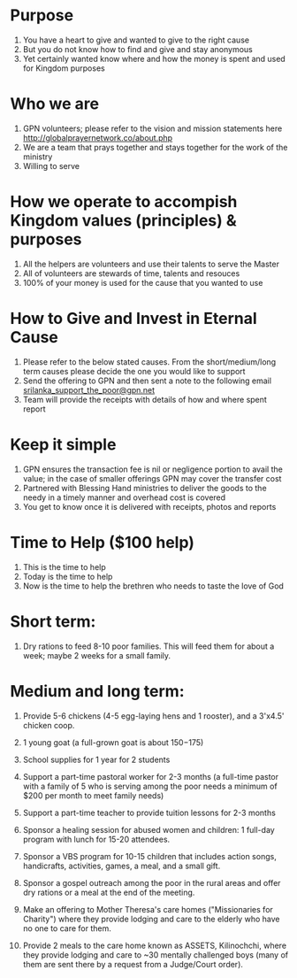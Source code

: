 # Purpose
1. You have a heart to give and wanted to give to the right cause
2. But you do not know how to find and give and stay anonymous 
3. Yet certainly wanted know where and how the money is spent and used for Kingdom purposes 

# Who we are 
1. GPN volunteers; please refer to the vision and mission statements here http://globalprayernetwork.co/about.php
2. We are a team that prays together and stays together for the work of the ministry
3. Willing to serve 

# How we operate to accompish Kingdom values (principles) & purposes
1. All the helpers are volunteers and use their talents to serve the Master
2. All of volunteers are stewards of time, talents and resouces  
3. 100% of your money is used for the cause that you wanted to use

# How to Give and Invest in Eternal Cause
1. Please refer to the below stated causes. From the short/medium/long term causes please decide the one you would like to support 
2. Send the offering to GPN and then sent a note to the following email <srilanka_support_the_poor@gpn.net>
3. Team will provide the receipts with details of how and where spent report 

# Keep it simple
1. GPN ensures the transaction fee is nil or negligence portion to avail the value; in the case of smaller offerings GPN may cover the transfer cost
2. Partnered with Blessing Hand ministries to deliver the goods to the needy in a timely manner and overhead cost is covered 
3. You get to know once it is delivered with receipts, photos and reports

# Time to Help ($100 help)
1. This is the time to help
2. Today is the time to help
3. Now is the time to help the brethren who needs to taste the love of God

# Short term: 
1. Dry rations to feed 8-10 poor families. This will feed them for about a week; maybe 2 weeks for a small family.


# Medium and long term: 

1. Provide 5-6 chickens (4-5 egg-laying hens and 1 rooster), and a 3'x4.5' chicken coop.

2. 1 young goat (a full-grown goat is about $150-$175)

3. School supplies for 1 year for 2 students

4. Support a part-time pastoral worker for 2-3 months (a full-time pastor with a family of 5 who is serving among the poor needs a minimum of $200 per month to meet family needs)

5. Support a part-time teacher to provide tuition lessons for 2-3 months

6. Sponsor a healing session for abused women and children: 1 full-day program with lunch for 15-20 attendees. 

7. Sponsor a VBS program for 10-15 children that includes action songs, handicrafts, activities, games, a meal, and a small gift.

8. Sponsor a gospel outreach among the poor in the rural areas and offer dry rations or a meal at the end of the meeting. 

9. Make an offering to Mother Theresa's care homes ("Missionaries for Charity") where they provide lodging and care to the elderly who have no one to care for them.

10. Provide 2 meals to the care home known as ASSETS, Kilinochchi, where they provide lodging and care to ~30 mentally challenged boys (many of them are sent there by a request from a Judge/Court order).
